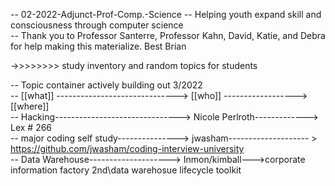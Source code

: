 -- 02-2022-Adjunct-Prof-Comp.-Science -- Helping youth expand skill and consciousness through computer science  
-- Thank you to Professor Santerre, Professor Kahn, David, Katie, and Debra for help making this materialize. Best Brian 

->>>>>>>> study inventory and random topics for students

-- Topic container actively building out 3/2022  
-- [[what]] ------------------------------> [[who]]   ------------------> [[where]]  
--  Hacking-------------------------------> Nicole Perlroth-------------> Lex # 266  
--  major coding self study---------------> jwasham-------------------- > https://github.com/jwasham/coding-interview-university  
--  Data Warehouse--------------------> Inmon/kimball--->corporate information factory 2nd\data warehosue lifecycle toolkit  
